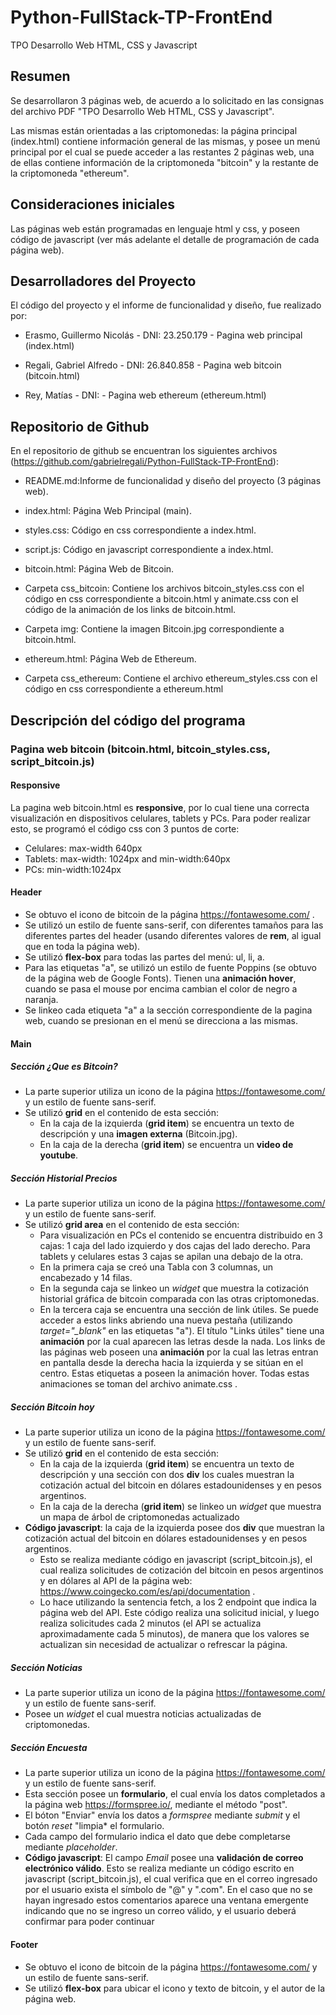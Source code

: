 # Python-FullStack-TP-FrontEnd
TPO Desarrollo Web HTML, CSS y Javascript

## Resumen
Se desarrollaron 3 páginas web, de acuerdo a lo solicitado en las consignas del archivo PDF "TPO Desarrollo Web HTML, CSS y Javascript".

Las mismas están orientadas a las criptomonedas: la página principal (index.html) contiene información general de las mismas, y posee un menú principal por el cual se puede acceder a las restantes 2 páginas web, una de ellas contiene información de la criptomoneda "bitcoin" y la restante de la criptomoneda "ethereum".

## Consideraciones iniciales
Las páginas web están programadas en lenguaje html y css, y poseen código de javascript (ver más adelante el detalle de programación de cada página web).

## Desarrolladores del Proyecto
El código del proyecto y el informe de funcionalidad y diseño, fue realizado por:
- Erasmo, Guillermo Nicolás - DNI: 23.250.179 - Pagina web principal (index.html)

- Regali, Gabriel Alfredo - DNI: 26.840.858 - Pagina web bitcoin (bitcoin.html)

- Rey, Matías - DNI:    - Pagina web ethereum (ethereum.html)

## Repositorio de Github

En el repositorio de github se encuentran los siguientes archivos (https://github.com/gabrielregali/Python-FullStack-TP-FrontEnd):

- README.md:Informe de funcionalidad y diseño del proyecto (3 páginas web).

- index.html: Página Web Principal (main).

- styles.css: Código en css correspondiente a index.html.

- script.js: Código en javascript correspondiente a index.html.

- bitcoin.html: Página Web de Bitcoin.

- Carpeta css_bitcoin: Contiene los archivos bitcoin_styles.css con el código en css correspondiente a bitcoin.html y animate.css con el código de la animación de los links de bitcoin.html.

- Carpeta img: Contiene la imagen Bitcoin.jpg correspondiente a bitcoin.html.

- ethereum.html: Página Web de Ethereum.

- Carpeta css_ethereum: Contiene el archivo ethereum_styles.css con el código en css correspondiente a ethereum.html


## Descripción del código del programa

### Pagina web bitcoin (bitcoin.html, bitcoin_styles.css, script_bitcoin.js)
#### Responsive 
La pagina web bitcoin.html es **responsive**, por lo cual tiene una correcta visualización en dispositivos celulares, tablets y PCs.
Para poder realizar esto, se programó el código css con 3 puntos de corte:
- Celulares: max-width 640px
- Tablets: max-width: 1024px and min-width:640px
- PCs: min-width:1024px

#### Header

- Se obtuvo el icono de bitcoin de la página https://fontawesome.com/ . 
- Se utilizó un estilo de fuente sans-serif, con diferentes tamaños para las diferentes partes del header (usando diferentes valores de **rem**, al igual que en toda la página web).
- Se utilizó **flex-box** para todas las partes del menú: ul, li, a.
- Para las etiquetas "a", se utilizó un estilo de fuente Poppins (se obtuvo de la página web de Google Fonts). Tienen una **animación hover**, cuando se pasa el mouse por encima cambian el color de negro a naranja.
- Se linkeo cada etiqueta "a" a la sección correspondiente de la pagina web, cuando se presionan en el menú se direcciona a las mismas.

#### Main
##### Sección ¿Que es Bitcoin?
- La parte superior utiliza un icono de la página https://fontawesome.com/ y un estilo de fuente sans-serif.
- Se utilizó **grid** en el contenido de esta sección:
  - En la caja de la izquierda (**grid item**) se encuentra un texto de descripción y una **imagen externa** (Bitcoin.jpg).
  - En la caja de la derecha (**grid item**) se encuentra un **video de youtube**.


##### Sección Historial Precios
- La parte superior utiliza un icono de la página https://fontawesome.com/ y un estilo de fuente sans-serif.
- Se utilizó **grid area** en el contenido de esta sección:
  - Para visualización en PCs el contenido se encuentra distribuido en 3 cajas: 1 caja del lado izquierdo y dos cajas del lado derecho. Para tablets y celulares estas 3 cajas se apilan una debajo de la otra.
  - En la primera caja se creó una Tabla con 3 columnas, un encabezado y 14 filas.
  - En la segunda caja se linkeo un *widget* que muestra la cotización historial gráfica de bitcoin comparada con las otras criptomonedas.
  - En la tercera caja se encuentra una sección de link útiles. Se puede acceder a estos links abriendo una nueva pestaña (utilizando *target="_blank"* en las etiquetas "a"). 
  El título "Links útiles" tiene una **animación** por la cual aparecen las letras desde la nada. 
  Los links de las páginas web poseen una **animación** por la cual las letras entran en pantalla desde la derecha hacia la izquierda y se sitúan en el centro. Estas etiquetas a poseen la animación hover. 
  Todas estas animaciones se toman del archivo animate.css .
  
##### Sección Bitcoin hoy
- La parte superior utiliza un icono de la página https://fontawesome.com/ y un estilo de fuente sans-serif.
- Se utilizó **grid** en el contenido de esta sección:
  - En la caja de la izquierda (**grid item**) se encuentra un texto de descripción y una sección con dos **div** los cuales muestran la cotización actual del bitcoin en dólares estadounidenses y en pesos argentinos.
  - En la caja de la derecha (**grid item**) se linkeo un *widget* que muestra un mapa de árbol de criptomonedas actualizado
- **Código javascript**: la caja de la izquierda posee dos **div** que muestran la cotización actual del bitcoin en dólares estadounidenses y en pesos argentinos.
  - Esto se realiza mediante código en javascript (script_bitcoin.js), el cual realiza solicitudes de cotización del bitcoin en pesos argentinos y en dólares al API de la página web: https://www.coingecko.com/es/api/documentation .
  - Lo hace utilizando la sentencia fetch, a los 2 endpoint que indica la página web del API. Este código realiza una solicitud inicial, y luego realiza solicitudes cada 2 minutos (el API se actualiza aproximadamente cada 5 minutos), de manera que los valores se actualizan sin necesidad de actualizar o refrescar la página.
  
##### Sección Noticias
- La parte superior utiliza un icono de la página https://fontawesome.com/ y un estilo de fuente sans-serif.
-  Posee un *widget* el cual muestra noticias actualizadas de criptomonedas.
 
##### Sección Encuesta
- La parte superior utiliza un icono de la página https://fontawesome.com/ y un estilo de fuente sans-serif.
- Esta sección posee un **formulario**, el cual envía los datos completados a la página web https://formspree.io/, mediante el método "post".
- El bóton "Enviar" envía los datos a *formspree* mediante *submit* y el botón *reset* "limpia* el formulario.
- Cada campo del formulario indica el dato que debe completarse mediante *placeholder*.
- **Código javascript**: El campo *Email* posee una **validación de correo electrónico válido**. Esto se realiza mediante un código escrito en javascript (script_bitcoin.js), el cual verifica que en el correo ingresado por el usuario exista el símbolo de "@" y ".com". 
En el caso que no se hayan ingresado estos comentarios aparece una ventana emergente indicando que no se ingreso un correo válido, y el usuario deberá confirmar para poder continuar

#### Footer
- Se obtuvo el icono de bitcoin de la página https://fontawesome.com/ y un estilo de fuente sans-serif.
- Se utilizó **flex-box** para ubicar el icono y texto de bitcoin, y el autor de la página web.
